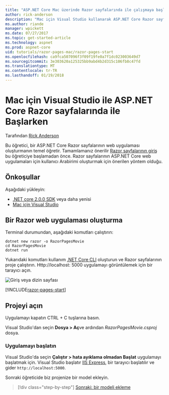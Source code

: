 ```yaml
---
title: "ASP.NET Core Mac üzerinde Razor sayfalarında ile çalışmaya başlama"
author: rick-anderson
description: "Mac için Visual Studio kullanarak ASP.NET Core Razor sayfalarında ile çalışmaya başlama"
ms.author: riande
manager: wpickett
ms.date: 07/27/2017
ms.topic: get-started-article
ms.technology: aspnet
ms.prod: aspnet-core
uid: tutorials/razor-pages-mac/razor-pages-start
ms.openlocfilehash: ca9fca507096f3f09f19fe0a7f1dc023003649d7
ms.sourcegitcommit: 3e303620a125325bb9abd4b2d315c106fb8c47fd
ms.translationtype: MT
ms.contentlocale: tr-TR
ms.lasthandoff: 01/19/2018
---
```

# <a name="getting-started-with-razor-pages-in-aspnet-core-with-visual-studio-for-mac"></a>Mac için Visual Studio ile ASP.NET Core Razor sayfalarında ile Başlarken

Tarafından [Rick Anderson](https://twitter.com/RickAndMSFT)

Bu öğretici, bir ASP.NET Core Razor sayfalarının web uygulaması oluşturmanın temel öğretir. Tamamlamanız önerilir [Razor sayfalarının giriş](xref:mvc/razor-pages/index) bu öğreticiye başlamadan önce. Razor sayfalarının ASP.NET Core web uygulamaları için kullanıcı Arabirimi oluşturmak için önerilen yöntem olduğu.

## <a name="prerequisites"></a>Önkoşullar

Aşağıdaki yükleyin:

* [.NET core 2.0.0 SDK](https://www.microsoft.com/net/core) veya daha yenisi
* [Mac için Visual Studio](https://www.visualstudio.com/vs/visual-studio-mac/)

## <a name="create-a-razor-web-app"></a>Bir Razor web uygulaması oluşturma

Terminal durumundan, aşağıdaki komutları çalıştırın:

```console
dotnet new razor -o RazorPagesMovie
cd RazorPagesMovie
dotnet run
```

Yukarıdaki komutları kullanım [.NET Core CLI](https://docs.microsoft.com/dotnet/core/tools/dotnet) oluşturun ve Razor sayfalarının proje çalıştırın. Http://localhost: 5000 uygulamayı görüntülemek için bir tarayıcı açın.

![Giriş veya dizin sayfası](../razor-pages/razor-pages-start/_static/home.png)

[!INCLUDE[razor-pages-start](../../includes/RP/razor-pages-start.md)]

## <a name="open-the-project"></a>Projeyi açın

Uygulamayı kapatın CTRL + C tuşlarına basın.

Visual Studio'dan seçin **Dosya > Aç**ve ardından *RazorPagesMovie.csproj* dosya.

### <a name="launch-the-app"></a>Uygulamayı başlatın

Visual Studio'da seçin **Çalıştır > hata ayıklama olmadan Başlat** uygulamayı başlatmak için. Visual Studio başlatır [IIS Express](https://docs.microsoft.com/iis/extensions/introduction-to-iis-express/iis-express-overview), bir tarayıcı başlatılır ve gider `http://localhost:5000`.

Sonraki öğreticide biz projenize bir model ekleyin.

>[!div class="step-by-step"]
[Sonraki: bir modeli ekleme](xref:tutorials/razor-pages-mac/model)
